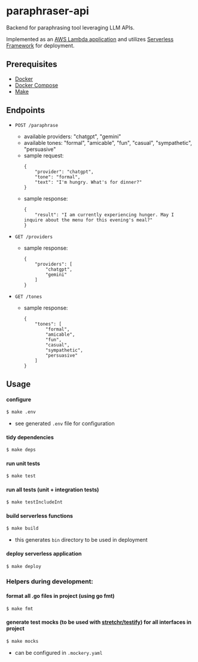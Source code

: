 # paraphraser-api

Backend for paraphrasing tool leveraging LLM APIs.

Implemented as an [AWS Lambda application](https://docs.aws.amazon.com/lambda/latest/dg/deploying-lambda-apps.html) and utilizes [Serverless Framework](https://www.serverless.com) for deployment.

## Prerequisites

- [Docker](https://docs.docker.com/get-docker/)
- [Docker Compose](https://docs.docker.com/compose/install/)
- [Make](https://www.gnu.org/software/make/)

## Endpoints

- `POST /paraphrase`

  - available providers: "chatgpt", "gemini"
  - available tones: "formal", "amicable", "fun", "casual", "sympathetic", "persuasive"
  - sample request:
    ```
    {
        "provider": "chatgpt",
        "tone": "formal",
        "text": "I'm hungry. What's for dinner?"
    }
    ```
  - sample response:
    ```
    {
        "result": "I am currently experiencing hunger. May I inquire about the menu for this evening's meal?"
    }
    ```

- `GET /providers`

  - sample response:
    ```
    {
        "providers": [
            "chatgpt",
            "gemini"
        ]
    }
    ```

- `GET /tones`

  - sample response:
    ```
    {
        "tones": [
            "formal",
            "amicable",
            "fun",
            "casual",
            "sympathetic",
            "persuasive"
        ]
    }
    ```

## Usage

#### configure

```bash
$ make .env
```

- see generated `.env` file for configuration

#### tidy dependencies

```bash
$ make deps
```

#### run unit tests

```bash
$ make test
```

#### run all tests (unit + integration tests)

```bash
$ make testIncludeInt
```

#### build serverless functions

```bash
$ make build
```

- this generates `bin` directory to be used in deployment

#### deploy serverless application

```bash
$ make deploy
```

### Helpers during development:

#### format all .go files in project (using go fmt)

```bash
$ make fmt
```

#### generate test mocks (to be used with [stretchr/testify](https://github.com/stretchr/testify)) for all interfaces in project

```bash
$ make mocks
```

- can be configured in `.mockery.yaml`
